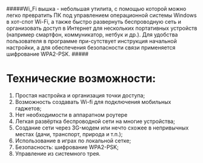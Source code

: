 #####Wi_Fi вышка - небольшая утилита, с помощью которой можно легко превратить ПК под управлением операционной системы Windows в хот-спот Wi-Fi, а также быстро развернуть беспроводную сеть и организовать доступ в Интернет для нескольких портативных устройств (например смартфон, коммуникатор, нетбук и др.). Для удобства пользователя в программе при-сутствует инструкция начальной настройки, а для обеспечения безопасности связи применяется шифрование WPA2-PSK. #####

# Технические возможности:
1. Простая настройка и организация точки доступа; 
2. Возможность создавать Wi-fi для подключения мобильных гаджетов; 
3. Нет необходимости в аппаратном роутере
4. Легкая развёртка беспроводной сети на многие устройства; 
5. Создание сети через 3G-модем или нечто схожее в непривычных местах (дачи, транспорт, природа и т.п.);
6. Использование в играх по локальной сетке; 
7. Безопасность: шифрование WPA2-PSK;
8. Управление из системного трея. 
